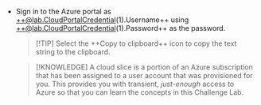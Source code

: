 - Sign in to the Azure portal as ++@lab.CloudPortalCredential(1).Username++ using ++@lab.CloudPortalCredential(1).Password++ as the password.

    >[!TIP] Select the ++Copy to clipboard++ icon to copy the text string to the clipboard.

    > [!KNOWLEDGE] A cloud slice is a portion of an Azure subscription that has been assigned to a user account that was provisioned for you. This provides you with transient, _just-enough_ access to Azure so that you can learn the concepts in this Challenge Lab.
